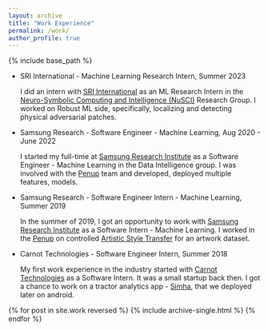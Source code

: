 ```yaml
---
layout: archive
title: "Work Experience"
permalink: /work/
author_profile: true
---
```


{% include base_path %}

* SRI International - Machine Learning Research Intern, Summer 2023
  
  I did an intern with [SRI International](https://www.sri.com/) as an ML Research Intern in the [Neuro-Symbolic Computing and Intelligence (NuSCI)](https://nusci.csl.sri.com/)  Research Group. I worked on Robust ML side, specifically, localizing and detecting physical adversarial patches.

* Samsung Research - Software Engineer - Machine Learning, Aug 2020 - June 2022

  I started my full-time at [Samsung Research Institute](https://research.samsung.com/sri-b) as a Software Engineer - Machine Learning in the Data Intelligence group. I was involved with the [Penup](https://www.penup.com/main/home) team and developed, deployed multiple features, models.

* Samsung Research - Software Engineer Intern - Machine Learning, Summer 2019

  In the summer of 2019, I got an opportunity to work with [Samsung Research Institute](https://research.samsung.com/sri-b) as a Software Intern - Machine Learning. I worked in the [Penup](https://www.penup.com/main/home) on controlled [Artistic Style Transfer](https://paperswithcode.com/task/style-transfer) for an artwork dataset.  

* Carnot Technologies - Software Engineer Intern, Summer 2018

  My first work experience in the industry started with [Carnot Technologies](https://www.carnot.co.in/) as a Software Intern. It was a small startup back then. I got a chance to work on a tractor analytics app - [Simha](https://play.google.com/store/apps/details?id=com.carnot.traclytics.simha), that we deployed later on android.

{% for post in site.work reversed %}
  {% include archive-single.html %}
{% endfor %}
